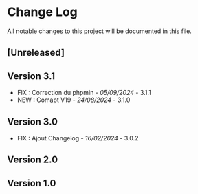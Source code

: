 # Change Log
All notable changes to this project will be documented in this file.

## [Unreleased]


## Version 3.1
- FIX : Correction du phpmin - *05/09/2024* - 3.1.1
- NEW : Comapt V19 - *24/08/2024* - 3.1.0

## Version 3.0
- FIX : Ajout Changelog  - *16/02/2024* - 3.0.2

## Version 2.0
## Version 1.0

